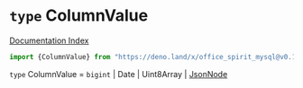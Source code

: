 # `type` ColumnValue

[Documentation Index](../README.md)

```ts
import {ColumnValue} from "https://deno.land/x/office_spirit_mysql@v0.19.9/mod.ts"
```

`type` ColumnValue = `bigint` | Date | Uint8Array | [JsonNode](../type.JsonNode/README.md)